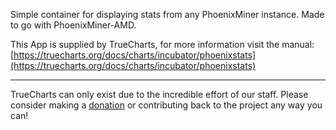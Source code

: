 Simple container for displaying stats from any PhoenixMiner instance. Made to go with PhoenixMiner-AMD.

This App is supplied by TrueCharts, for more information visit the manual: [https://truecharts.org/docs/charts/incubator/phoenixstats](https://truecharts.org/docs/charts/incubator/phoenixstats)

---

TrueCharts can only exist due to the incredible effort of our staff.
Please consider making a [donation](https://truecharts.org/docs/about/sponsor) or contributing back to the project any way you can!
